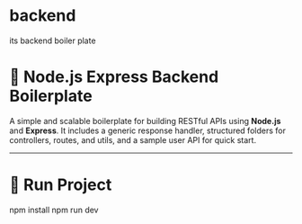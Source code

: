 # backend
its backend boiler plate

# 🚀 Node.js Express Backend Boilerplate

A simple and scalable boilerplate for building RESTful APIs using **Node.js** and **Express**. It includes a generic response handler, structured folders for controllers, routes, and utils, and a sample user API for quick start.

---

# 🚀 Run Project
npm install
npm run dev
